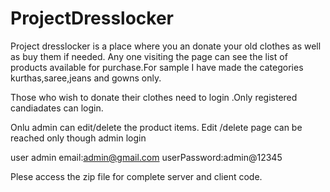 # ProjectDresslocker

Project dresslocker is a place where you an donate your old clothes as well as buy them if needed.
Any one visiting the  page can see the list of products available for purchase.For sample I have made the categories kurthas,saree,jeans and gowns only.

Those who wish to donate their clothes need to login .Only  registered candiadates can login.

Onlu admin can edit/delete the product items.
Edit /delete page can be reached only though admin login

user admin email:admin@gmail.com
userPassword:admin@12345


Plese access the zip file for complete server and client code.

